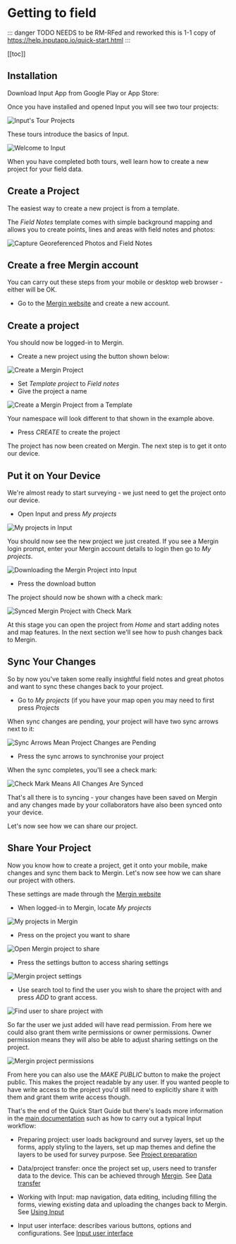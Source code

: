 # Getting to field

::: danger TODO
NEEDS to be RM-RFed and reworked
this is 1-1 copy of https://help.inputapp.io/quick-start.html
:::

[[toc]]

## Installation

Download Input App from Google Play or App Store: 

<AppDownload></AppDownload>

Once you have installed and opened Input you will see two tour projects:

![Input's Tour Projects](src/tutorials/input-tour/input-tour-projects.png)

These tours introduce the basics of Input.

![Welcome to Input](src/tutorials/input-tour/welcome-to-input.png)

When you have completed both tours, well learn how to create a new project 
for your field data.

## Create a Project

The easiest way to create a new project is from a template.

The *Field Notes* template comes with simple background mapping and allows 
you to create points, lines and areas with field notes and photos: 

![Capture Georeferenced Photos and Field Notes](src/tutorials/input-tour/capture-georeferenced-photos-and-field-notes.png)


## Create a free Mergin account

You can carry out these steps from your mobile or desktop web browser - 
either will be OK.

* Go to the [Mergin website](https://public.cloudmergin.com) and create a new account.

## Create a project

You should now be logged-in to Mergin. 

* Create a new project using the button shown below:

![Create a Mergin Project](src/tutorials/input-tour/create-mergin-project.png)

* Set *Template project* to *Field notes*
* Give the project a name

![Create a Mergin Project from a Template](src/tutorials/input-tour/create-mergin-project-from-template.png)

Your namespace will look different to that shown in the example above. 

* Press *CREATE* to create the project

The project has now been created on Mergin. The next step is to get it onto 
our device.

## Put it on Your Device

We're almost ready to start surveying - we just need to get the project onto 
our device.

* Open Input and press *My projects*

![My projects in Input](src/tutorials/input-tour/my-projects.png)

You should now see the new project we just created. If you see a Mergin 
login prompt, enter your Mergin account details to login then go to *My projects*.

![Downloading the Mergin Project into Input](src/tutorials/input-tour/download-mergin-project-onto-input.png)

* Press the download button

The project should now be shown with a check mark:

![Synced Mergin Project with Check Mark](src/tutorials/input-tour/project-with-check-mark.png)

At this stage you can open the project from *Home* and start adding notes 
and map features. In the next section we'll see how to push changes back 
to Mergin.

## Sync Your Changes

So by now you've taken some really insightful field notes and great 
photos and want to sync these changes back to your project.

* Go to *My projects* (if you have your map open you may need to first press *Projects*

When sync changes are pending, your project will have two sync arrows 
next to it:

![Sync Arrows Mean Project Changes are Pending](src/tutorials/input-tour/sync-arrows.png)

* Press the sync arrows to synchronise your project

When the sync completes, you'll see a check mark:

![Check Mark Means All Changes Are Synced](src/tutorials/input-tour/project-with-check-mark.png)

That's all there is to syncing - your changes have been saved on Mergin 
and any changes made by your collaborators have also been synced onto your 
device.

Let's now see how we can share our project.

## Share Your Project

Now you know how to create a project, get it onto your mobile, make changes 
and sync them back to Mergin. Let's now see how we can share our project 
with others.

These settings are made through the [Mergin website](https://public.cloudmergin.com)

* When logged-in to Mergin, locate *My projects*

![My projects in Mergin](src/tutorials/input-tour/my-projects-in-mergin.png)

* Press on the project you want to share

![Open Mergin project to share](src/tutorials/input-tour/open-project-to-share.png)

* Press the settings button to access sharing settings

![Mergin project settings](src/tutorials/input-tour/mergin-project-settings.png)

* Use search tool to find the user you wish to share the project with and press *ADD* to grant access.

![Find user to share project with](src/tutorials/input-tour/find-user-to-share-project-with.png)

So far the user we just added will have read permission. From here we could 
also grant them write permissions or owner permissions. Owner permission 
means they will also be able to adjust sharing settings on the project.

![Mergin project permissions](src/tutorials/input-tour/mergin-project-permissions.png)

From here you can also use the *MAKE PUBLIC* button to make the project 
public. This makes the project readable by any user. If you wanted people 
to have write access to the project you'd still need to explicitly share 
it with them and grant them write access though.

That's the end of the Quick Start Guide but there's loads more information 
in the [main documentation](../../index.md) such as how to carry out a typical 
Input workflow:

* Preparing project: user loads background and survey layers, set up the forms, apply styling to the layers, set up map themes and define the layers to be used for survey purpose. See [Project preparation](../../qgis/project_config.md)

* Data/project transfer: once the project set up, users need to transfer data to the device. This can be achieved through [Mergin](https://public.cloudmergin.com). See [Data transfer](../../mobile/data_sync.md)

* Working with Input: map navigation, data editing, including filling the forms, viewing existing data and uploading the changes back to Mergin. See [Using Input](../../mobile/using_input.md)

* Input user interface: describes various buttons, options and configurations. See [Input user interface](../../mobile/input_ui.md)

